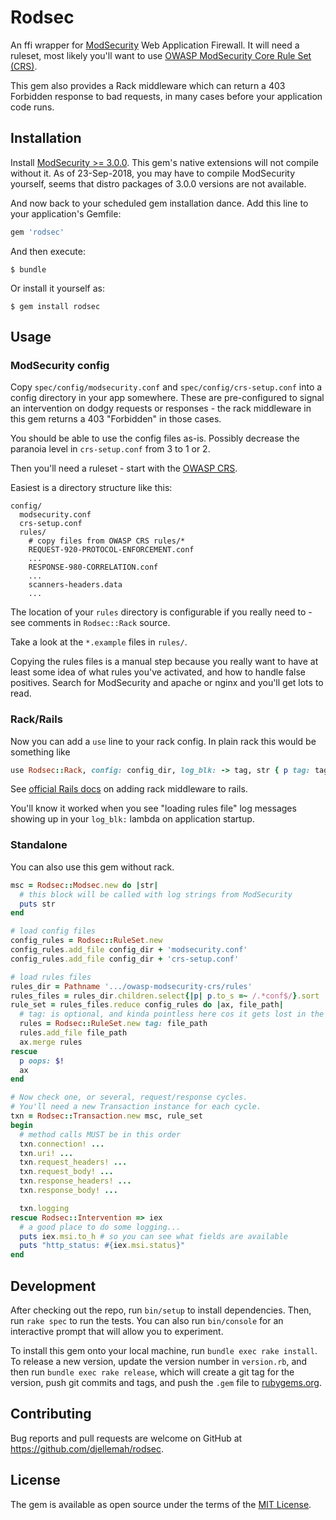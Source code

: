 # Rodsec

An ffi wrapper for [ModSecurity](https://www.modsecurity.org/) Web Application
Firewall. It will need a ruleset, most likely you'll want to use
[OWASP ModSecurity Core Rule Set (CRS)](https://coreruleset.org/).

This gem also provides a Rack middleware which can return a 403 Forbidden
response to bad requests, in many cases before your application code runs.

## Installation

Install [ModSecurity >= 3.0.0](https://www.modsecurity.org/download.html). This
gem's native extensions will not compile without it. As of 23-Sep-2018, you may
have to compile ModSecurity yourself, seems that distro packages of 3.0.0
versions are not available.

And now back to your scheduled gem installation dance. Add this line to your
application's Gemfile:

```ruby
gem 'rodsec'
```

And then execute:

    $ bundle

Or install it yourself as:

    $ gem install rodsec


## Usage

### ModSecurity config

Copy ```spec/config/modsecurity.conf``` and ```spec/config/crs-setup.conf``` into a config directory
in your app somewhere. These are pre-configured to signal an intervention on dodgy requests or
responses - the rack middleware in this gem returns a 403 "Forbidden" in those cases.

You should be able to use the config files as-is. Possibly decrease the paranoia
level in ```crs-setup.conf``` from 3 to 1 or 2.

Then you'll need a ruleset - start with the
[OWASP CRS](https://github.com/SpiderLabs/owasp-modsecurity-crs/).

Easiest is a directory structure like this:

```
config/
  modsecurity.conf
  crs-setup.conf
  rules/
    # copy files from OWASP CRS rules/*
    REQUEST-920-PROTOCOL-ENFORCEMENT.conf
    ...
    RESPONSE-980-CORRELATION.conf
    ...
    scanners-headers.data
    ...
```

The location of your ```rules``` directory is configurable if you
really need to - see comments in ```Rodsec::Rack``` source.

Take a look at the ```*.example``` files in ```rules/```.

Copying the rules files is a manual step because you really want to have at
least some idea of what rules you've activated, and how to handle false
positives. Search for ModSecurity and apache or nginx and you'll get lots to
read.

### Rack/Rails

Now you can add a ```use``` line to your rack config. In plain rack this would
be something like

``` ruby
use Rodsec::Rack, config: config_dir, log_blk: -> tag, str { p tag: tag, str: str }
```

See
[official Rails docs](https://guides.rubyonrails.org/rails_on_rack.html#configuring-middleware-stack)
on adding rack middleware to rails.

You'll know it worked when you see "loading rules file" log messages showing up
in your ```log_blk:``` lambda on application startup.

### Standalone

You can also use this gem without rack.

``` ruby
msc = Rodsec::Modsec.new do |str|
  # this block will be called with log strings from ModSecurity
  puts str
end

# load config files
config_rules = Rodsec::RuleSet.new
config_rules.add_file config_dir + 'modsecurity.conf'
config_rules.add_file config_dir + 'crs-setup.conf'

# load rules files
rules_dir = Pathname '.../owasp-modsecurity-crs/rules'
rules_files = rules_dir.children.select{|p| p.to_s =~ /.*conf$/}.sort
rule_set = rules_files.reduce config_rules do |ax, file_path|
  # tag: is optional, and kinda pointless here cos it gets lost in the merge
  rules = Rodsec::RuleSet.new tag: file_path
  rules.add_file file_path
  ax.merge rules
rescue
  p oops: $!
  ax
end

# Now check one, or several, request/response cycles.
# You'll need a new Transaction instance for each cycle.
txn = Rodsec::Transaction.new msc, rule_set
begin
  # method calls MUST be in this order
  txn.connection! ...
  txn.uri! ...
  txn.request_headers! ...
  txn.request_body! ...
  txn.response_headers! ...
  txn.response_body! ...

  txn.logging
rescue Rodsec::Intervention => iex
  # a good place to do some logging...
  puts iex.msi.to_h # so you can see what fields are available
  puts "http_status: #{iex.msi.status}"
end
```

## Development

After checking out the repo, run `bin/setup` to install dependencies. Then, run
`rake spec` to run the tests. You can also run `bin/console` for an interactive
prompt that will allow you to experiment.

To install this gem onto your local machine, run `bundle exec rake install`. To
release a new version, update the version number in `version.rb`, and then run
`bundle exec rake release`, which will create a git tag for the version, push
git commits and tags, and push the `.gem` file to
[rubygems.org](https://rubygems.org).

## Contributing

Bug reports and pull requests are welcome on GitHub at
https://github.com/djellemah/rodsec.

## License

The gem is available as open source under the terms of the [MIT License](http://opensource.org/licenses/MIT).
